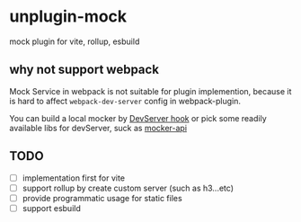 # unplugin-mock
mock plugin for vite, rollup, esbuild

## why not support webpack

Mock Service in webpack is not suitable for plugin implemention, because it is hard to affect `webpack-dev-server` config in webpack-plugin.

You can build a local mocker by [DevServer hook](https://webpack.js.org/configuration/dev-server/) or pick some readily available libs for devServer, suck as [mocker-api](https://github.com/jaywcjlove/mocker-api)


## TODO

- [ ] implementation first for vite
- [ ] support rollup by create custom server (such as h3...etc)
- [ ] provide programmatic usage for static files
- [ ] support esbuild
